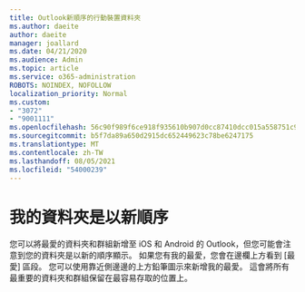 ```yaml
---
title: Outlook新順序的行動裝置資料夾
ms.author: daeite
author: daeite
manager: joallard
ms.date: 04/21/2020
ms.audience: Admin
ms.topic: article
ms.service: o365-administration
ROBOTS: NOINDEX, NOFOLLOW
localization_priority: Normal
ms.custom:
- "3072"
- "9001111"
ms.openlocfilehash: 56c90f989f6ce918f935610b907d0cc87410dcc015a558751c9065928eb17386
ms.sourcegitcommit: b5f7da89a650d2915dc652449623c78be6247175
ms.translationtype: MT
ms.contentlocale: zh-TW
ms.lasthandoff: 08/05/2021
ms.locfileid: "54000239"
---
```

# <a name="my-folders-are-in-a-new-order"></a>我的資料夾是以新順序

您可以將最愛的資料夾和群組新增至 iOS 和 Android 的 Outlook，但您可能會注意到您的資料夾是以新的順序顯示。 如果您有我的最愛，您會在邊欄上方看到 [最愛] 區段。 您可以使用靠近側邊邊的上方鉛筆圖示來新增我的最愛。 這會將所有最重要的資料夾和群組保留在最容易存取的位置上。